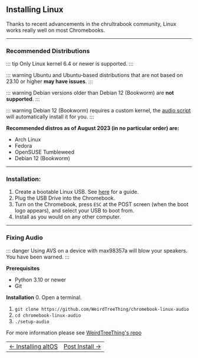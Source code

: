 ## Installing Linux
Thanks to recent advancements in the chrultrabook community, Linux works really well on most Chromebooks.

----------------

### Recommended Distributions

::: tip
Only Linux kernel 6.4 or newer is supported.
:::

::: warning
Ubuntu and Ubuntu-based distributions that are not based on 23.10 or higher **may have issues**.
:::

::: warning
Debian versions older than Debian 12 (Bookworm) are **not supported**.
:::

::: warning
Debian 12 (Bookworm) requires a custom kernel, the [audio script](#fixing-audio) will automatically install it for you.
:::

**Recommended distros as of August 2023 (in no particular order) are:**

* Arch Linux
* Fedora
* OpenSUSE Tumbleweed
* Debian 12 (Bookworm)

----------------


### Installation:

1. Create a bootable Linux USB. See [here](bootableusb.html) for a guide.
2. Plug the USB Drive into the Chromebook.
3. Turn on the Chromebook, press `ESC` at the POST screen (when the boot logo appears), and select your USB to boot from. 
4. Install as you would on any other computer.


--------------


### Fixing Audio

 ::: danger
 Using AVS on a device with max98357a will blow your speakers. You have been warned. 
 :::

**Prerequisites**
- Python 3.10 or newer
- Git

**Installation**
0. Open a terminal.
1. `git clone https://github.com/WeirdTreeThing/chromebook-linux-audio`
2. `cd chromebook-linux-audio`
3. `./setup-audio`

For more information please see [WeirdTreeThing's repo](https://github.com/WeirdTreeThing/chromebook-linux-audio)


<table>
<tr>
<td class="navtable-l">
<a href="altos.html">← Installing altOS</a> 
</td>
<td class="navtable-r">
<a href="post-install.html">Post Install →</a> 
</td>
</tr>
</table>

